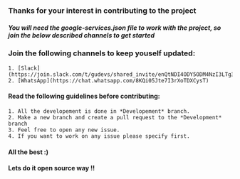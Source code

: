 ### Thanks for your interest in contributing to the project

#### *You will need the google-services.json file to work with the project, so join the below described channels to get started*

### Join the following channels to keep youself updated:
	
	1. [Slack](https://join.slack.com/t/gudevs/shared_invite/enQtNDI4ODY5ODM4NzI3LTg3ZTNkYzhiODIyYmU5Y2VmMGRjMDBjZTQxOTI4NGE2NTZlMzQwZjhmOWFmMmIyMGEwNDNjOTE5YTQ4MDk4MjI)
	2. [WhatsApp](https://chat.whatsapp.com/8KQi05Jte7I3rXoTDXCysT)


#### Read the following guidelines before contributing:
	1. All the developement is done in *Developement* branch. 
	2. Make a new branch and create a pull request to the *Development* branch
	3. Feel free to open any new issue.
	4. If you want to work on any issue please specify first. 

#### All the best :)
#### Lets do it open source way !!  
